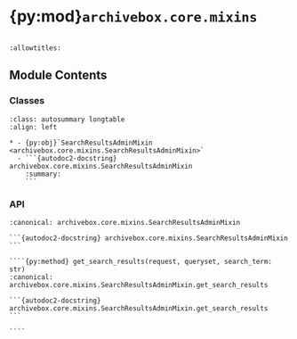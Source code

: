 # {py:mod}`archivebox.core.mixins`

```{py:module} archivebox.core.mixins
```

```{autodoc2-docstring} archivebox.core.mixins
:allowtitles:
```

## Module Contents

### Classes

````{list-table}
:class: autosummary longtable
:align: left

* - {py:obj}`SearchResultsAdminMixin <archivebox.core.mixins.SearchResultsAdminMixin>`
  - ```{autodoc2-docstring} archivebox.core.mixins.SearchResultsAdminMixin
    :summary:
    ```
````

### API

`````{py:class} SearchResultsAdminMixin
:canonical: archivebox.core.mixins.SearchResultsAdminMixin

```{autodoc2-docstring} archivebox.core.mixins.SearchResultsAdminMixin
```

````{py:method} get_search_results(request, queryset, search_term: str)
:canonical: archivebox.core.mixins.SearchResultsAdminMixin.get_search_results

```{autodoc2-docstring} archivebox.core.mixins.SearchResultsAdminMixin.get_search_results
```

````

`````
